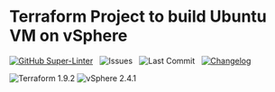# Terraform Project to build Ubuntu VM on vSphere

[![GitHub Super-Linter](https://github.com/DonBower/terraform-vsphere-ubuntu/actions/workflows/code-quality.yml/badge.svg)](https://github.com/marketplace/actions/super-linter)&nbsp;&nbsp;
![Issues](https://img.shields.io/github/issues/DonBower/terraform-vsphere-ubuntu?logo=github)&nbsp;&nbsp;
![Last Commit](https://img.shields.io/github/last-commit/DonBower/terraform-vsphere-ubuntu?&logo=github)&nbsp;&nbsp;
[![Changelog](https://img.shields.io/badge/The%20Changelog-Read-blue?&logo=github)](CHANGELOG.md)&nbsp;&nbsp;&nbsp;


![Terraform 1.9.2](https://img.shields.io/badge/HashiCorp%20Terraform-1.4.6-blue?&logo=terraform&logoColor=white)
![vSphere 2.4.1](https://img.shields.io/badge/HashiCorp%20vSphere-2.4.1-blue?&logo=terraform&logoColor=white)


